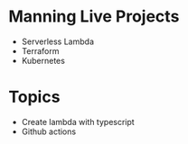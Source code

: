 # Manning Live Projects

- Serverless Lambda
- Terraform
- Kubernetes

# Topics

- Create lambda with typescript
- Github actions
